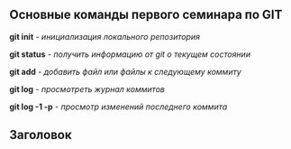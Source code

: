 ## Основные команды первого семинара по GIT ##

**git init** - *инициализация локального репозитория*

**git status** - *получить информацию от git о текущем состоянии*

**git add** - *добавить файл или файлы к следующему коммиту*

**git log** - *просмотреть журнал коммитов*

**git log -1 -p** - *просмотр изменений последнего коммита*

## Заголовок ##